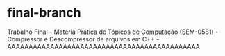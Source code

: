 # final-branch
Trabalho Final - Matéria Prática de Tópicos de Computação (SEM-0581) - Compressor e Descompressor de arquivos em C++
-AAAAAAAAAAAAAAAAAAAAAAAAAAAAAAAAAAAAAAAAAAAAA
